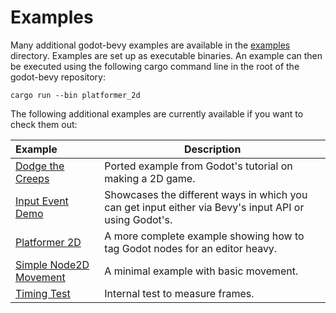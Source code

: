 # Examples

Many additional godot-bevy examples are available in the [examples](https://github.com/dcvz/godot-bevy/tree/main/examples) directory. Examples are set up as executable binaries. An example can then be executed using the following cargo command line in the root of the godot-bevy repository:

```
cargo run --bin platformer_2d
```

The following additional examples are currently available if you want to check them out:


| Example                                                                                                   | Description                                                                                                                                                                                  |
| :-------------------------------------------------------------------------------------------------------- | -------------------------------------------------------------------------------------------------------------------------------------------------------------------------------------------- |
| [Dodge the Creeps](https://github.com/dcvz/godot-bevy/tree/main/examples/dodge-the-creeps-2d)             | Ported example from Godot's tutorial on making a 2D game.        
| [Input Event Demo](https://github.com/dcvz/godot-bevy/tree/main/examples/input-event-demo)             | Showcases the different ways in which you can get input either via Bevy's input API or using Godot's.       
| [Platformer 2D](https://github.com/dcvz/godot-bevy/tree/main/examples/platformer-2d)             | A more complete example showing how to tag Godot nodes for an editor heavy.
| [Simple Node2D Movement](https://github.com/dcvz/godot-bevy/tree/main/examples/simple-node2d-movement)             | A minimal example with basic movement.
| [Timing Test](https://github.com/dcvz/godot-bevy/tree/main/examples/timing-test)             | Internal test to measure frames.   
